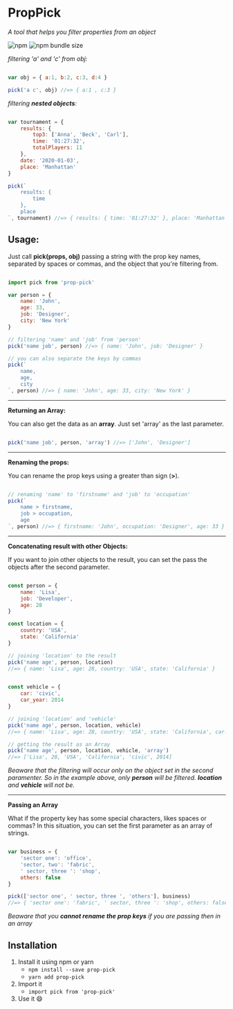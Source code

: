 # PropPick

*A tool that helps you filter properties from an object*

![npm](https://img.shields.io/npm/dm/prop-pick)
![npm bundle size](https://img.shields.io/bundlephobia/min/prop-pick)

*filtering 'a' and 'c' from obj:*
```js

var obj = { a:1, b:2, c:3, d:4 }

pick('a c', obj) //=> { a:1 , c:3 }

```

*filtering **nested objects**:*
```js

var tournament = {
    results: {
        top3: ['Anna', 'Beck', 'Carl'],
        time: '01:27:32',
        totalPlayers: 11
    },
    date: '2020-01-03',
    place: 'Manhattan'
}

pick(`
    results: {
        time
    },
    place
`, tournament) //=> { results: { time: '01:27:32' }, place: 'Manhattan' }

```

## Usage:
Just call **pick(props, obj)** passing a string with the prop key names, separated by spaces or commas, and the object that you're filtering from.

```js

import pick from 'prop-pick'

var person = {
    name: 'John',
    age: 33,
    job: 'Designer',
    city: 'New York'
}

// filtering 'name' and 'job' from 'person'
pick('name job', person) //=> { name: 'John', job: 'Designer' }

// you can also separate the keys by commas
pick(`
    name,
    age,
    city
`, person) //=> { name: 'John', age: 33, city: 'New York' }

```

------------


**Returning an Array:**

You can also get the data as an **array**. Just set 'array' as the last parameter.

```js

pick('name job', person, 'array') //=> ['John', 'Designer']

```

------------

**Renaming the props:**

You can rename the prop keys using a greater than sign (**>**).

```js

// renaming 'name' to 'firstname' and 'job' to 'occupation'
pick(`
    name > firstname,
    job > occupation,
    age
`, person) //=> { firstname: 'John', occupation: 'Designer', age: 33 }

```

------------

**Concatenating result with other Objects:**

If you want to join other objects to the result, you can set the pass the objects after the second parameter.

```js

const person = {
    name: 'Lisa',
    job: 'Developer',
    age: 28
}

const location = {
    country: 'USA',
    state: 'California'
}

// joining 'location' to the result
pick('name age', person, location)
//=> { name: 'Lisa', age: 28, country: 'USA', state: 'California' }


const vehicle = {
    car: 'civic',
    car_year: 2014
}

// joining 'location' and 'vehicle'
pick('name age', person, location, vehicle)
//=> { name: 'Lisa', age: 28, country: 'USA', state: 'California', car: 'civic', car_year: 2014 }

// getting the result as an Array
pick('name age', person, location, vehicle, 'array')
//=> ['Lisa', 28, 'USA', 'California', 'civic', 2014]

```
*Beaware that the filtering will occur only on the object set in the second paramenter. So in the example above, only **person** will be filtered. **location** and **vehicle** will not be.*

------------

**Passing an Array**

What if the property key has some special characters, likes spaces or commas? In this situation, you can set the first parameter as an array of strings.

```js

var business = {
    'sector one': 'office',
    'sector, two': 'fabric',
    ' sector, three ': 'shop',
    others: false
}

pick(['sector one', ' sector, three ', 'others'], business)
//=> { 'sector one': 'fabric', ' sector, three ': 'shop', others: false  }

```
*Beaware that you **cannot rename the prop keys** if you are passing then in an array*

## Installation
1. Install it using npm or yarn
    - ``npm install --save prop-pick``
    - ``yarn add prop-pick``
2. Import it
    - ``import pick from 'prop-pick'``
3. Use it 😄